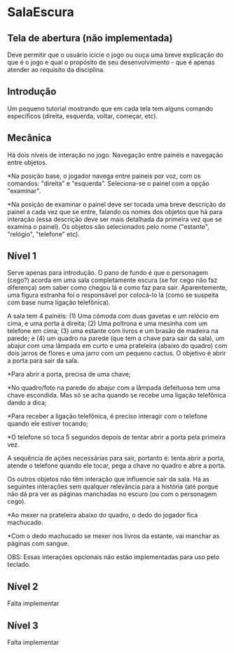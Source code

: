 # SalaEscura
## Tela de abertura (não implementada)
Deve permitir que o usuário icicie o jogo ou ouça uma breve explicação do que é o jogo e qual o propósito de seu desenvolvimento - que é apenas atender ao requisito da disciplina.

## Introdução
Um pequeno tutorial mostrando que em cada tela tem alguns comando específicos (direita, esquerda, voltar, começar, etc).

## Mecânica
Há dois níveis de interação no jogo: Navegação entre painéis e navegação entre objetos.

*Na posição base, o jogador navega entre paineis por voz, com os comandos: "direita" e "esquerda". Seleciona-se o painel com a opção "examinar".

*Na posição de examinar o painel deve ser tocada uma breve descrição do painel a cada vez que se entre, falando os nomes dos objetos que há para interação (essa descrição deve ser mais detalhada da primeira vez que se examina o painel). Os objetos são selecionados pelo nome ("estante", "relógio", "telefone" etc).

## Nível 1
Serve apenas para introdução. O pano de fundo é que o personagem (cego?) acorda em uma sala completamente escura (se for cego não faz diferença) sem saber como chegou lá e como faz para sair. Aparentemente, uma figura estranha foi o responsável por colocá-lo lá (como se suspeita com base numa ligação telefônica). 

A sala tem 4 painéis: (1) Uma cômoda com duas gavetas e um relócio em cima, e uma porta à direita; (2) Uma poltrona e uma mesinha com um telefone em cima; (3) uma estante com livros e um brasão de madeira na parede; e (4) um quadro na parede (que tem a chave para sair da sala), um abajur com uma lâmpada em curto e uma prateleira (abaixo do quadro) com dois jarros de flores e uma jarro com um pequeno cactus. O objetivo é abrir a porta para sair da sala.

*Para abrir a porta, precisa de uma chave;

*No quadro/foto na parede do abajur com a lâmpada defeituosa tem uma chave escondida. Mas só se acha quando se recebe uma ligação telefônica dando a dica;

*Para receber a ligação telefônica, é preciso interagir com o telefone quando ele estiver tocando;

*O telefone só toca 5 segundos depois de tentar abrir a porta pela primeira vez.

A sequência de ações necessárias para sair, portanto é: tenta abrir a porta, atende o telefone quando ele tocar, pega a chave no quadro e abre a porta.

Os outros objetos não têm interação que influencie sair da sala. Há as seguintes interações sem qualquer relevância para a história (até porque não dá pra ver as páginas manchadas no escuro (ou com o personagem cego).

*Ao mexer na prateleira abaixo do quadro, o dedo do jogador fica machucado.

*Com o dedo machucado se mexer nos livros da estante, vai manchar as páginas com sangue.

OBS: Essas interações opcionais não estão implementadas para uso pelo teclado.

## Nível 2
Falta implementar

## Nível 3
Falta implementar
